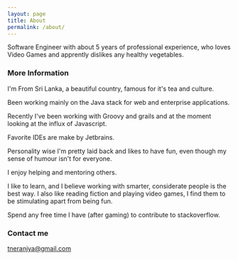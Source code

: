 ```yaml
---
layout: page
title: About
permalink: /about/
---
```


Software Engineer with about 5 years of professional experience, who loves Video Games and apprently
dislikes any healthy vegetables.

### More Information

I'm From Sri Lanka, a beautiful country, famous for it's tea and culture.

Been working mainly on the Java stack for web and enterprise applications.

Recently I've been working with Groovy and grails and at the moment looking at the influx of
Javascript.

Favorite IDEs are make by Jetbrains.

Personality wise I'm pretty laid back and likes to have fun, even though my sense of humour isn't for
everyone.

I enjoy helping and mentoring others.

I like to learn, and I believe working with smarter, considerate people is the best way. I also
like reading fiction and playing video games, I find them to be stimulating apart from being fun.

Spend any free time I have (after gaming) to contribute to stackoverflow.
### Contact me

[tneranjya@gmail.com](mailto:tneranjya@gmail.com)